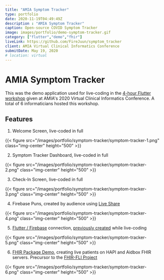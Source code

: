 ```yaml
---
title: "AMIA Symptom Tracker"
type: portfolio
date: 2020-11-19T04:49:49Z
description : "AMIA Symptom Tracker"
caption: Open-source COVID Symptom Tracker
image: images/portfolio/demo-symptom-tracker.gif
category: ["flutter","demo","fhir"]
liveLink: https://github.com/FireJuun/symptom_tracker
client: AMIA Virtual Clinical Informatics Conference
submitDate: May 19, 2020
# location: virtual
---
```

# AMIA Symptom Tracker

This was the demo application used for live-coding in the [4-hour Flutter workshop] given at AMIA's 2020 Virtual Clinical Informatics Conference. A total of 6 informaticians hosted this workshop.

## Features

1. Welcome Screen, live-coded in full

{{< figure src="/images/portfolio/symptom-tracker/symptom-tracker-1.png" class="img-center" height="500" >}}

2. Symptom Tracker Dashboard, live-coded in full

{{< figure src="/images/portfolio/symptom-tracker/symptom-tracker-2.png" class="img-center" height="500" >}}

3. Check-In Screen, live-coded in full

{{< figure src="/images/portfolio/symptom-tracker/symptom-tracker-3.png" class="img-center" height="500" >}}

4. Firebase Puns, created by audience using [Live Share]

{{< figure src="/images/portfolio/symptom-tracker/symptom-tracker-4.png" class="img-center" height="500" >}}

5. [Flutter / Firebase] connection, [previously created] while live-coding

{{< figure src="/images/portfolio/symptom-tracker/symptom-tracker-5.png" class="img-center" height="500" >}}

6. [FHIR Package Demo], creating live patients on HAPI and Aidbox FHIR servers. Precursor to the [FHIR-FLI Project]

{{< figure src="/images/portfolio/symptom-tracker/symptom-tracker-6.png" class="img-center" height="500" >}}

[4-hour Flutter workshop]: https://cic2020.zerista.com/event/member/682622
[Live Share]: https://code.visualstudio.com/blogs/2017/11/15/live-share
[Flutter / Firebase]: https://firebase.flutter.dev/docs/overview
[previously created]: https://bit.ly/ai_health_videos
[FHIR Package Demo]: https://pub.dev/packages/fhir
[FHIR-FLI Project]: https://www.fhirfli.dev/